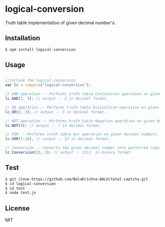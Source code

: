 # logical-conversion
Truth table implementation of given decimal number's.

## Installation

```bash
$ npm install logical-conversion
```

## Usage

```javascript

//include the logical-conversion
var lc = require("logical-conversion");

// AND operation -- Performs truth table Conjunction operation on given decimal numbers.
lc.AND(2, 3); // output -- 2 in decimal format.

// OR operation -- Performs truth table Disjunction operation on given decimal numbers.
lc.OR(2, 3); // output -- 3 in decimal format.

// NOT operation -- Performs truth table Negation operation on given decimal number.
lc.NOT(8); // output -- 7 in decimal format. 

// XOR -- Performs truth table Xor operation on given decimal numbers.
lc.XOR(7,16); // output -- 23 in decimal format. 

// Conversion -- Converts the given decimal number into perferred radix form.
lc.Conversion(15, 2); // output -- 1111  in binary format.

```
## Test

```bash
$ git clone https://github.com/BalaKrishna-BALU/total-captcha.git
$ cd logical-conversion
$ cd test
$ node test.js
```

## License

MIT
